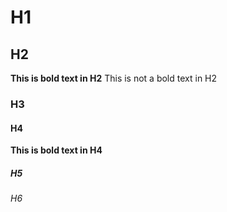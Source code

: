 # H1
## H2
**This is bold text in H2**
This is not a  bold text in H2

### H3
#### H4

**This is bold text in H4**
##### H5
###### H6
